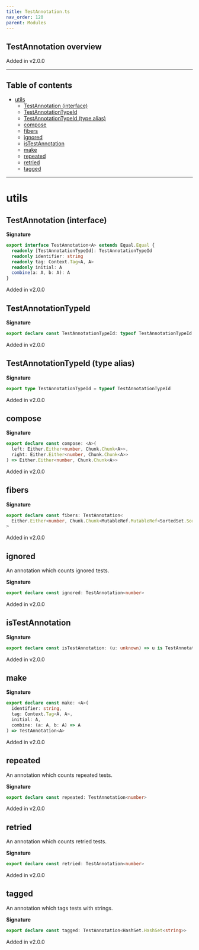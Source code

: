 ```yaml
---
title: TestAnnotation.ts
nav_order: 120
parent: Modules
---
```


## TestAnnotation overview

Added in v2.0.0

---

<h2 class="text-delta">Table of contents</h2>

- [utils](#utils)
  - [TestAnnotation (interface)](#testannotation-interface)
  - [TestAnnotationTypeId](#testannotationtypeid)
  - [TestAnnotationTypeId (type alias)](#testannotationtypeid-type-alias)
  - [compose](#compose)
  - [fibers](#fibers)
  - [ignored](#ignored)
  - [isTestAnnotation](#istestannotation)
  - [make](#make)
  - [repeated](#repeated)
  - [retried](#retried)
  - [tagged](#tagged)

---

# utils

## TestAnnotation (interface)

**Signature**

```ts
export interface TestAnnotation<A> extends Equal.Equal {
  readonly [TestAnnotationTypeId]: TestAnnotationTypeId
  readonly identifier: string
  readonly tag: Context.Tag<A, A>
  readonly initial: A
  combine(a: A, b: A): A
}
```

Added in v2.0.0

## TestAnnotationTypeId

**Signature**

```ts
export declare const TestAnnotationTypeId: typeof TestAnnotationTypeId
```

Added in v2.0.0

## TestAnnotationTypeId (type alias)

**Signature**

```ts
export type TestAnnotationTypeId = typeof TestAnnotationTypeId
```

Added in v2.0.0

## compose

**Signature**

```ts
export declare const compose: <A>(
  left: Either.Either<number, Chunk.Chunk<A>>,
  right: Either.Either<number, Chunk.Chunk<A>>
) => Either.Either<number, Chunk.Chunk<A>>
```

Added in v2.0.0

## fibers

**Signature**

```ts
export declare const fibers: TestAnnotation<
  Either.Either<number, Chunk.Chunk<MutableRef.MutableRef<SortedSet.SortedSet<Fiber.RuntimeFiber<unknown, unknown>>>>>
>
```

Added in v2.0.0

## ignored

An annotation which counts ignored tests.

**Signature**

```ts
export declare const ignored: TestAnnotation<number>
```

Added in v2.0.0

## isTestAnnotation

**Signature**

```ts
export declare const isTestAnnotation: (u: unknown) => u is TestAnnotation<unknown>
```

Added in v2.0.0

## make

**Signature**

```ts
export declare const make: <A>(
  identifier: string,
  tag: Context.Tag<A, A>,
  initial: A,
  combine: (a: A, b: A) => A
) => TestAnnotation<A>
```

Added in v2.0.0

## repeated

An annotation which counts repeated tests.

**Signature**

```ts
export declare const repeated: TestAnnotation<number>
```

Added in v2.0.0

## retried

An annotation which counts retried tests.

**Signature**

```ts
export declare const retried: TestAnnotation<number>
```

Added in v2.0.0

## tagged

An annotation which tags tests with strings.

**Signature**

```ts
export declare const tagged: TestAnnotation<HashSet.HashSet<string>>
```

Added in v2.0.0
